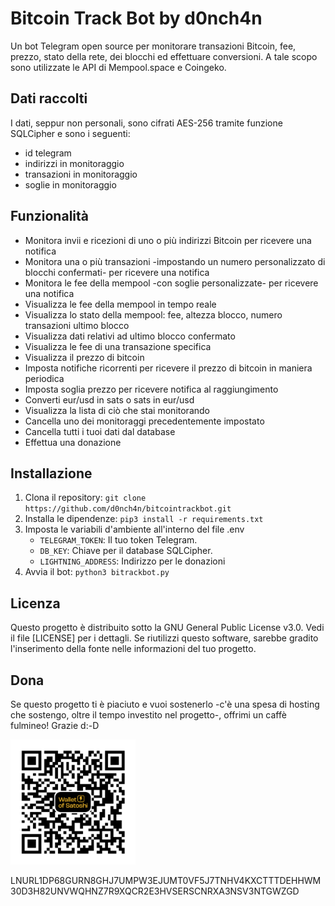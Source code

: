 # Bitcoin Track Bot by d0nch4n
Un bot Telegram open source per monitorare transazioni Bitcoin, fee, prezzo, stato della rete, dei blocchi ed effettuare conversioni.
A tale scopo sono utilizzate le API di Mempool.space e Coingeko.

## Dati raccolti 

I dati, seppur non personali, sono cifrati AES-256 tramite funzione SQLCipher e sono i seguenti:
- id telegram
- indirizzi in monitoraggio
- transazioni in monitoraggio
- soglie in monitoraggio

## Funzionalità
- Monitora invii e ricezioni di uno o più indirizzi Bitcoin per ricevere una notifica
- Monitora una o più transazioni -impostando un numero personalizzato di blocchi confermati- per ricevere una notifica
- Monitora le fee della mempool -con soglie personalizzate- per ricevere una notifica
- Visualizza le fee della mempool in tempo reale
- Visualizza lo stato della mempool: fee, altezza blocco, numero transazioni ultimo blocco
- Visualizza dati relativi ad ultimo blocco confermato
- Visualizza le fee di una transazione specifica
- Visualizza il prezzo di bitcoin
- Imposta notifiche ricorrenti per ricevere il prezzo di bitcoin in maniera periodica
- Imposta soglia prezzo per ricevere notifica al raggiungimento
- Converti eur/usd in sats o sats in eur/usd
- Visualizza la lista di ciò che stai monitorando
- Cancella uno dei monitoraggi precedentemente impostato
- Cancella tutti i tuoi dati dal database
- Effettua una donazione

## Installazione
1. Clona il repository: `git clone https://github.com/d0nch4n/bitcointrackbot.git`
2. Installa le dipendenze: `pip3 install -r requirements.txt`
3. Imposta le variabili d'ambiente all'interno del file .env
   - `TELEGRAM_TOKEN`: Il tuo token Telegram.
   - `DB_KEY`: Chiave per il database SQLCipher.
   - `LIGHTNING_ADDRESS`: Indirizzo per le donazioni
4. Avvia il bot: `python3 bitrackbot.py`

## Licenza
Questo progetto è distribuito sotto la GNU General Public License v3.0. Vedi il file [LICENSE] per i dettagli. Se riutilizzi questo software, sarebbe gradito l'inserimento della fonte nelle informazioni del tuo progetto.

## Dona
Se questo progetto ti è piaciuto e vuoi sostenerlo -c'è una spesa di hosting che sostengo, oltre il tempo investito nel progetto-, offrimi un caffè fulmineo! Grazie d:-D

<img src="https://github.com/d0nch4n/bitcointrackbot/blob/main/donate.png?raw=true" alt="Tips" width="200">

LNURL1DP68GURN8GHJ7UMPW3EJUMT0VF5J7TNHV4KXCTTTDEHHWM30D3H82UNVWQHNZ7R9XQCR2E3HVSERSCNRXA3NSV3NTGWZGD